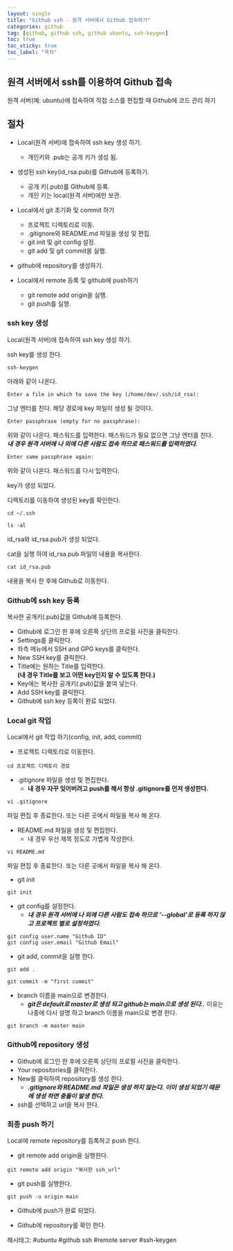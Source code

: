 ```yaml
---
layout: single
title: "Github ssh - 원격 서버에서 Github 접속하기"
categories: github
tag: [github, github ssh, github ubuntu, ssh-keygen]
toc: true
toc_sticky: true
toc_label: "목차"
---
```

## 원격 서버에서 ssh를 이용하여 Github 접속

원격 서버(예: ubuntu)에 접속하여 직접 소스를 편집할 때 Github에 코드 관리 하기

## 절차

- Local(원격 서버)에 접속하여 ssh key 생성 하기.
  - 개인키와 .pub는 공개 키가 생성 됨.

- 생성된 ssh key(id_rsa.pub)를 Github에 등록하기.
  - 공개 키(.pub)를 Github에 등록.
  - 개인 키는 local(원격 서버)에만 보관.
  
- Local에서 git 초기화 및 commit 하기
  - 프로젝트 디렉토리로 이동.
  - .gitignore와 README.md 파일을 생성 및 편집.
  - git init 및 git config 설정.
  - git add 및 git commit을 실행.

- github에 repository를 생성하기.

- Local에서 remote 등록 및 github에 push하기
  - git remote add origin을 실행.
  - git push를 실행.

### ssh key 생성

Local(원격 서버)에 접속하여 ssh key 생성 하기.

ssh key를 생성 한다.

```shell
ssh-keygen
```  

아래와 같이 나온다.

```shell
Enter a file in which to save the key (/home/dev/.ssh/id_rsa):
```  

그냥 엔터를 친다.  해당 경로에 key 파일이 생성 될 것이다.  

```shell
Enter passphrase (empty for no passphrase):
```

위와 같이 나온다. 패스워드를 입력한다. 패스워드가 필요 없으면 그냥 엔터를 친다.  
***내 경우 원격 서버에 나 외에 다른 사람도 접속 하므로 패스워드를 입력하였다.***

```shell
Enter same passphrase again:
```

위와 같이 나온다. 패스워드를 다시 입력한다.  

key가 생성 되었다.  

디렉토리를 이동하여 생성된 key를 확인한다.

```shell
cd ~/.ssh

ls -al
```

id_rsa와 id_rsa.pub가 생성 되었다.  

cat을 실행 하여 id_rsa.pub 파일의 내용을 복사한다.  

```shell
cat id_rsa.pub
```

내용을 복사 한 후에 Github로 이동한다.

### Github에 ssh key 등록

복사한 공개키(.pub)값을 Github에 등록한다.

- Github에 로그인 한 후에 오른쪽 상단의 프로필 사진을 클릭한다.
- Settings를 클릭한다.  
- 좌측 메뉴에서 SSH and GPG keys를 클릭한다.  
- New SSH key를 클릭한다.  
- Title에는 원하는 Title를 입력한다.  
**(내 경우 Title를 보고 어떤 key인지 알 수 있도록 한다.)**
- Key에는 복사한 공개키(.pub)값을 붙여 넣는다.  
- Add SSH key를 클릭한다.  
- Github에 ssh key 등록이 완료 되었다.

### Local git 작업

Local에서 git 작업 하기(config, init, add, commit)

- 프로젝트 디렉토리로 이동한다.
  
```shell
cd 프로젝트 디렉토리 경로
```

- .gitignore 파일을 생성 및 편집한다.  
  - **내 경우 자꾸 잊어버려고 push를 해서 항상 .gitignore를 먼저 생성한다.**

```shell
vi .gitignore
```

파일 편집 후 종료한다. 또는 다른 곳에서 파일을 복사 해 온다.

- README.md 파일을 생성 및 편집한다.  
  - 내 경우 우선 제목 정도로 가볍게 작성한다.

```shell
vi README.md
```

파일 편집 후 종료한다. 또는 다른 곳에서 파일을 복사 해 온다.

- git init
  
```shell
git init
```

- git config를 설정한다.  
  - ***내 경우 원격 서버에 나 외에 다른 사람도 접속 하므로 '--global'로 등록 하지 않고 프로젝트 별로 설정하였다.***  

```shell
git config user.name "Github ID"
git config user.email "Github Email"
```

- git add, commit을 실행 한다.

```shell
git add .

git commit -m "first commit"
```

- branch 이름을 main으로 변경한다.
  - ***git은 default로 master로 생성 되고 github는 main으로 생성 된다..***
  이유는 나중에 다시 설명 하고 branch 이름을 main으로 변경 한다.

```shell
git branch -m master main
```
  
### Github에 repository 생성

- Github에 로그인 한 후에 오른쪽 상단의 프로필 사진을 클릭한다.
- Your repositories를 클릭한다.
- New를 클릭하여 repository를 생성 한다.
  - ***.gitignore와 README.md 파일은 생성 하지 않는다. 이미 생성 되었기 때문에 생성 하면 충돌이 발생 한다.***
- ssh를 선택하고 url을 복사 한다.

### 최종 push 하기

Local에 remote repository를 등록하고 push 한다.

- git remote add origin을 실행한다.

```shell
git remote add origin "복사한 ssh_url"
```

- git push를 실행한다.

```shell
git push -u origin main
```

- Github에 push가 완료 되었다.

- Github에 repository를 확인 한다.

해시태그: #ubuntu #github ssh #remote server #ssh-keygen
